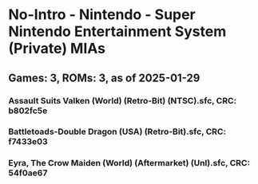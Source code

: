 # No-Intro - Nintendo - Super Nintendo Entertainment System (Private) MIAs
## Games: 3, ROMs: 3, as of 2025-01-29
### Assault Suits Valken (World) (Retro-Bit) (NTSC).sfc, CRC: b802fc5e
### Battletoads-Double Dragon (USA) (Retro-Bit).sfc, CRC: f7433e03
### Eyra, The Crow Maiden (World) (Aftermarket) (Unl).sfc, CRC: 54f0ae67
